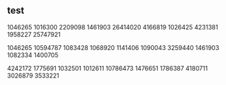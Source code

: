 ## test
1046265
1016300
2209098
1461903
26414020
4166819
1026425
4231381
1958227
25747921

1046265
10594787
1083428
1068920
1141406
1090043
3259440
1461903
1082334
1400705

4242172
1775691
1032501
1012611
10786473
1476651
1786387
4180711
3026879
3533221
